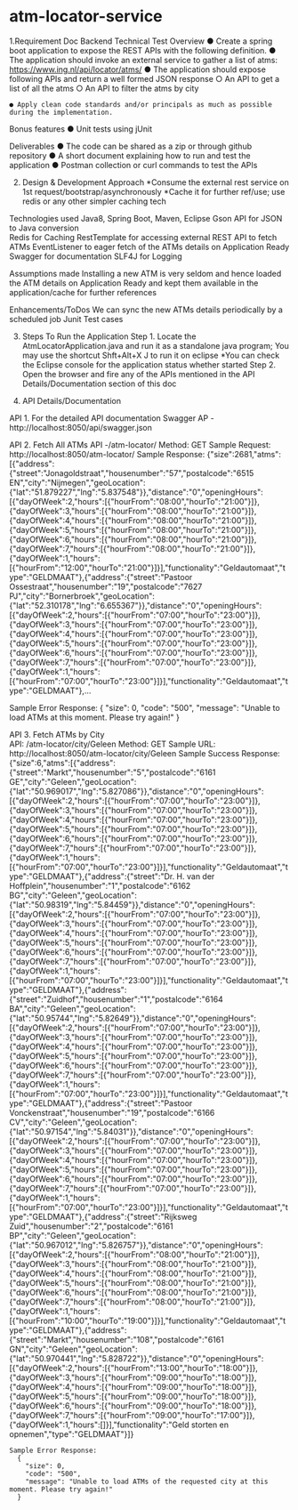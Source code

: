 # atm-locator-service
1.Requirement Doc
  Backend Technical Test Overview 
    ● Create a spring boot application to expose the REST APIs with the following definition. 
    ● The application should invoke an external service to gather a list of atms: https://www.ing.nl/api/locator/atms/ 
    ● The application should expose following APIs and return a well formed JSON response 
    ○ An API to get a list of all the atms 
    ○ An API to filter the atms by city 

    ● Apply clean code standards and/or principals as much as possible during the implementation. 
  
  Bonus features 
    ● Unit tests using jUnit 
  
  Deliverables 
    ● The code can be shared as a zip or through github repository 
    ● A short document explaining how to run and test the application 
    ● Postman collection or curl commands to test the APIs


2. Design & Development
  Approach
    *Consume the external rest service on 1st request/bootstrap/asynchronously 
    *Cache it for further ref/use; use redis or any other simpler caching tech
	
  Technologies used
    Java8, Spring Boot, Maven, Eclipse
    Gson API for JSON to Java conversion    
    Redis for Caching
    RestTemplate for accessing external REST API to fetch ATMs
    EventListener to eager fetch of the ATMs details on Application Ready
    Swagger for documentation
    SLF4J for Logging

  Assumptions made
    Installing a new ATM is very seldom and hence loaded the ATM details on Application Ready and kept them available in the application/cache for further references

  Enhancements/ToDos
    We can sync the new ATMs details periodically by a scheduled job
    Junit Test cases


3. Steps To Run the Application
  Step 1. Locate the AtmLocatorApplication.java and run it as a standalone java program; You may use the shortcut Shft+Alt+X J to run it on eclipse
        *You can check the Eclipse console for the application status whether started
  Step 2. Open the browser and fire any of the APIs mentioned in the API Details/Documentation section of this doc

4. API Details/Documentation

  API 1. For the detailed API documentation 
  Swagger AP -http://localhost:8050/api/swagger.json

  API 2. Fetch All ATMs
  API -/atm-locator/
  Method: GET
  Sample Request: http://localhost:8050/atm-locator/
  Sample Response: 
    {"size":2681,"atms":[{"address":{"street":"Jonagoldstraat","housenumber":"57","postalcode":"6515 EN","city":"Nijmegen","geoLocation":{"lat":"51.879227","lng":"5.837548"}},"distance":"0","openingHours":[{"dayOfWeek":2,"hours":[{"hourFrom":"08:00","hourTo":"21:00"}]},{"dayOfWeek":3,"hours":[{"hourFrom":"08:00","hourTo":"21:00"}]},{"dayOfWeek":4,"hours":[{"hourFrom":"08:00","hourTo":"21:00"}]},{"dayOfWeek":5,"hours":[{"hourFrom":"08:00","hourTo":"21:00"}]},{"dayOfWeek":6,"hours":[{"hourFrom":"08:00","hourTo":"21:00"}]},{"dayOfWeek":7,"hours":[{"hourFrom":"08:00","hourTo":"21:00"}]},{"dayOfWeek":1,"hours":[{"hourFrom":"12:00","hourTo":"21:00"}]}],"functionality":"Geldautomaat","type":"GELDMAAT"},{"address":{"street":"Pastoor Ossestraat","housenumber":"19","postalcode":"7627 PJ","city":"Bornerbroek","geoLocation":{"lat":"52.310178","lng":"6.655367"}},"distance":"0","openingHours":[{"dayOfWeek":2,"hours":[{"hourFrom":"07:00","hourTo":"23:00"}]},{"dayOfWeek":3,"hours":[{"hourFrom":"07:00","hourTo":"23:00"}]},{"dayOfWeek":4,"hours":[{"hourFrom":"07:00","hourTo":"23:00"}]},{"dayOfWeek":5,"hours":[{"hourFrom":"07:00","hourTo":"23:00"}]},{"dayOfWeek":6,"hours":[{"hourFrom":"07:00","hourTo":"23:00"}]},{"dayOfWeek":7,"hours":[{"hourFrom":"07:00","hourTo":"23:00"}]},{"dayOfWeek":1,"hours":[{"hourFrom":"07:00","hourTo":"23:00"}]}],"functionality":"Geldautomaat","type":"GELDMAAT"},...

  Sample Error Response: 
    {
      "size": 0,
      "code": "500",
      "message": "Unable to load ATMs at this moment. Please try again!"
    }

  API 3. Fetch ATMs by City  
    API: /atm-locator/city/Geleen
    Method: GET
    Sample URL: http://localhost:8050/atm-locator/city/Geleen
    Sample Success Response:
      {"size":6,"atms":[{"address":{"street":"Markt","housenumber":"5","postalcode":"6161 GE","city":"Geleen","geoLocation":{"lat":"50.969017","lng":"5.827086"}},"distance":"0","openingHours":[{"dayOfWeek":2,"hours":[{"hourFrom":"07:00","hourTo":"23:00"}]},{"dayOfWeek":3,"hours":[{"hourFrom":"07:00","hourTo":"23:00"}]},{"dayOfWeek":4,"hours":[{"hourFrom":"07:00","hourTo":"23:00"}]},{"dayOfWeek":5,"hours":[{"hourFrom":"07:00","hourTo":"23:00"}]},{"dayOfWeek":6,"hours":[{"hourFrom":"07:00","hourTo":"23:00"}]},{"dayOfWeek":7,"hours":[{"hourFrom":"07:00","hourTo":"23:00"}]},{"dayOfWeek":1,"hours":[{"hourFrom":"07:00","hourTo":"23:00"}]}],"functionality":"Geldautomaat","type":"GELDMAAT"},{"address":{"street":"Dr. H. van der Hoffplein","housenumber":"1","postalcode":"6162 BG","city":"Geleen","geoLocation":{"lat":"50.98319","lng":"5.84459"}},"distance":"0","openingHours":[{"dayOfWeek":2,"hours":[{"hourFrom":"07:00","hourTo":"23:00"}]},{"dayOfWeek":3,"hours":[{"hourFrom":"07:00","hourTo":"23:00"}]},{"dayOfWeek":4,"hours":[{"hourFrom":"07:00","hourTo":"23:00"}]},{"dayOfWeek":5,"hours":[{"hourFrom":"07:00","hourTo":"23:00"}]},{"dayOfWeek":6,"hours":[{"hourFrom":"07:00","hourTo":"23:00"}]},{"dayOfWeek":7,"hours":[{"hourFrom":"07:00","hourTo":"23:00"}]},{"dayOfWeek":1,"hours":[{"hourFrom":"07:00","hourTo":"23:00"}]}],"functionality":"Geldautomaat","type":"GELDMAAT"},{"address":{"street":"Zuidhof","housenumber":"1","postalcode":"6164 BA","city":"Geleen","geoLocation":{"lat":"50.95744","lng":"5.82649"}},"distance":"0","openingHours":[{"dayOfWeek":2,"hours":[{"hourFrom":"07:00","hourTo":"23:00"}]},{"dayOfWeek":3,"hours":[{"hourFrom":"07:00","hourTo":"23:00"}]},{"dayOfWeek":4,"hours":[{"hourFrom":"07:00","hourTo":"23:00"}]},{"dayOfWeek":5,"hours":[{"hourFrom":"07:00","hourTo":"23:00"}]},{"dayOfWeek":6,"hours":[{"hourFrom":"07:00","hourTo":"23:00"}]},{"dayOfWeek":7,"hours":[{"hourFrom":"07:00","hourTo":"23:00"}]},{"dayOfWeek":1,"hours":[{"hourFrom":"07:00","hourTo":"23:00"}]}],"functionality":"Geldautomaat","type":"GELDMAAT"},{"address":{"street":"Pastoor Vonckenstraat","housenumber":"19","postalcode":"6166 CV","city":"Geleen","geoLocation":{"lat":"50.97154","lng":"5.84031"}},"distance":"0","openingHours":[{"dayOfWeek":2,"hours":[{"hourFrom":"07:00","hourTo":"23:00"}]},{"dayOfWeek":3,"hours":[{"hourFrom":"07:00","hourTo":"23:00"}]},{"dayOfWeek":4,"hours":[{"hourFrom":"07:00","hourTo":"23:00"}]},{"dayOfWeek":5,"hours":[{"hourFrom":"07:00","hourTo":"23:00"}]},{"dayOfWeek":6,"hours":[{"hourFrom":"07:00","hourTo":"23:00"}]},{"dayOfWeek":7,"hours":[{"hourFrom":"07:00","hourTo":"23:00"}]},{"dayOfWeek":1,"hours":[{"hourFrom":"07:00","hourTo":"23:00"}]}],"functionality":"Geldautomaat","type":"GELDMAAT"},{"address":{"street":"Rijksweg Zuid","housenumber":"2","postalcode":"6161 BP","city":"Geleen","geoLocation":{"lat":"50.967012","lng":"5.826757"}},"distance":"0","openingHours":[{"dayOfWeek":2,"hours":[{"hourFrom":"08:00","hourTo":"21:00"}]},{"dayOfWeek":3,"hours":[{"hourFrom":"08:00","hourTo":"21:00"}]},{"dayOfWeek":4,"hours":[{"hourFrom":"08:00","hourTo":"21:00"}]},{"dayOfWeek":5,"hours":[{"hourFrom":"08:00","hourTo":"21:00"}]},{"dayOfWeek":6,"hours":[{"hourFrom":"08:00","hourTo":"21:00"}]},{"dayOfWeek":7,"hours":[{"hourFrom":"08:00","hourTo":"21:00"}]},{"dayOfWeek":1,"hours":[{"hourFrom":"10:00","hourTo":"19:00"}]}],"functionality":"Geldautomaat","type":"GELDMAAT"},{"address":{"street":"Markt","housenumber":"108","postalcode":"6161 GN","city":"Geleen","geoLocation":{"lat":"50.970441","lng":"5.828722"}},"distance":"0","openingHours":[{"dayOfWeek":2,"hours":[{"hourFrom":"13:00","hourTo":"18:00"}]},{"dayOfWeek":3,"hours":[{"hourFrom":"09:00","hourTo":"18:00"}]},{"dayOfWeek":4,"hours":[{"hourFrom":"09:00","hourTo":"18:00"}]},{"dayOfWeek":5,"hours":[{"hourFrom":"09:00","hourTo":"18:00"}]},{"dayOfWeek":6,"hours":[{"hourFrom":"09:00","hourTo":"18:00"}]},{"dayOfWeek":7,"hours":[{"hourFrom":"09:00","hourTo":"17:00"}]},{"dayOfWeek":1,"hours":[]}],"functionality":"Geld storten en opnemen","type":"GELDMAAT"}]}

    Sample Error Response:
      {
        "size": 0,
        "code": "500",
        "message": "Unable to load ATMs of the requested city at this moment. Please try again!"
      }

